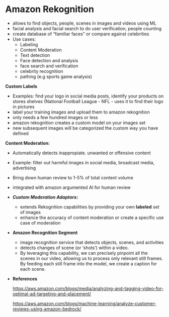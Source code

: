 # Amazon Rekognition

- allows to find objects, people, scenes in images and videos using ML
- facial analysis and facial search to do user verification, people counting
- create database of “familiar faces” or compare against celebrities
- Use cases:
    - Labeling
    - Content Moderation
    - Text detection
    - Face detection and analysis
    - face search and verification
    - celebrity recognition
    - pathing (e.g sports game analysis)

**Custom Labels**

- Examples: find your logo in social media posts, identify your products on stores shelves (National Football League - NFL - uses it to find their logo in pictures
- label your training images and upload them to amazon rekognition
- only needs a few hundred images or less
- amazon rekognition creates a custom model on your images set
- new subsequent images will be categorized the custom way you have defined

**Content Moderation:**

- Automatically detects inappropiate. unwanted or offensive content
- Example: filter out harmful images in social media, broadcast media, advertising
- Bring down human review to 1-5% of total content volume
- integrated with amazon argumented AI for human review
- ***Custom Moderation Adaptors:***
    - extends Rekognition capabilities by providing your own **labeled** set of images
    - enhance the accuracy of content moderation or create a specific use case of moderation

- **Amazon Recognition Segment**
    - image recognition service that detects objects, scenes, and activities
    - detects changes of scene (or ‘shots’) within a video.
    - By leveraging this capability, we can precisely pinpoint all the scenes in our video, allowing us to process only relevant still frames. By feeding each still frame into the model, we create a caption for each scene.

- **References**
    
    https://aws.amazon.com/blogs/media/analyzing-and-tagging-video-for-optimal-ad-targeting-and-placement/
    
    https://aws.amazon.com/blogs/machine-learning/analyze-customer-reviews-using-amazon-bedrock/